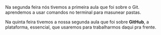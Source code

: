  Na segunda feira nós tivemos a primeira aula que foi sobre o Git. aprendemos a usar comandos no terminal para 
masunear pastas. 

 Na quinta feira tivemos a nossa segunda aula que foi sobre **GitHub**, a plataforma, essencial, que usaremos para 
trabalharmos daqui pra frente.
